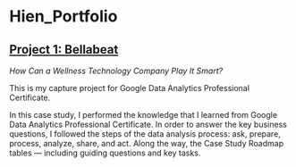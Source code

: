 # Hien_Portfolio

## [Project 1: Bellabeat](https://github.com/HienThNg/HienThNg.github.io)

*How Can a Wellness Technology Company Play It Smart?*

This is my capture project for Google Data Analytics Professional Certificate.

In this case study, I performed the knowledge that I learned from Google Data Analytics Professional Certificate. In order to answer the key business questions, I followed the steps of the data analysis process: ask, prepare, process, analyze, share, and act. Along the way, the Case Study Roadmap tables — including guiding questions and key tasks.
